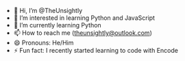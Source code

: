 - 👋 Hi, I’m @TheUnsightly
- 👀 I’m interested in learning Python and JavaScript
- 🌱 I’m currently learning Python
- 📫 How to reach me (theunsightly@outlook.com)
- 😄 Pronouns: He/Him
- ⚡ Fun fact: I recently started learning to code with Encode
